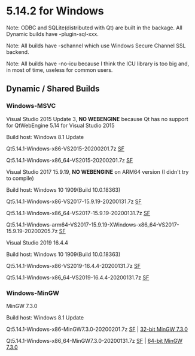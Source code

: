# 5.14.2 for Windows

Note: ODBC and SQLite(distributed with Qt) are built in the backage. All Dynamic builds have -plugin-sql-xxx.

Note: All builds have -schannel which use Windows Secure Channel SSL backend.

Note: All builds have -no-icu because I think the ICU library is too big and, in most of time, useless for common users.

## Dynamic / Shared Builds

### Windows-MSVC

Visual Studio 2015 Update 3, __NO WEBENGINE__ because Qt has no support for QtWebEngine 5.14 for Visual Studio 2015

Build host: Windows 8.1 Update

Qt5.14.1-Windows-x86-VS2015-20200201.7z [SF](https://sourceforge.net/projects/fsu0413-qtbuilds/files/Qt5.14/Windows-x86/Qt5.14.1-Windows-x86-VS2015-20200201.7z)

Qt5.14.1-Windows-x86_64-VS2015-20200201.7z [SF](https://sourceforge.net/projects/fsu0413-qtbuilds/files/Qt5.14/Windows-x86_64/Qt5.14.1-Windows-x86_64-VS2015-20200201.7z)

Visual Studio 2017 15.9.19, __NO WEBENGINE__ on ARM64 version (I didn't try to compile)

Build host: Windows 10 1909(Build 10.0.18363)

Qt5.14.1-Windows-x86-VS2017-15.9.19-20200131.7z [SF](https://sourceforge.net/projects/fsu0413-qtbuilds/files/Qt5.14/Windows-x86/Qt5.14.1-Windows-x86-VS2017-15.9.19-20200131.7z)

Qt5.14.1-Windows-x86_64-VS2017-15.9.19-20200131.7z [SF](https://sourceforge.net/projects/fsu0413-qtbuilds/files/Qt5.14/Windows-x86_64/Qt5.14.1-Windows-x86_64-VS2017-15.9.19-20200131.7z)

Qt5.14.1-Windows-arm64-VS2017-15.9.19-XWindows-x86_64-VS2017-15.9.19-20200205.7z [SF](https://sourceforge.net/projects/fsu0413-qtbuilds/files/Qt5.14/Windows-arm64/Windows-x86_64-hosted/Qt5.14.1-Windows-arm64-VS2017-15.9.19-XWindows-x86_64-VS2017-15.9.19-20200205.7z)

Visual Studio 2019 16.4.4

Build host: Windows 10 1909(Build 10.0.18363)

Qt5.14.1-Windows-x86-VS2019-16.4.4-20200131.7z [SF](https://sourceforge.net/projects/fsu0413-qtbuilds/files/Qt5.14/Windows-x86/Qt5.14.1-Windows-x86-VS2019-16.4.4-20200131.7z)

Qt5.14.1-Windows-x86_64-VS2019-16.4.4-20200131.7z [SF](https://sourceforge.net/projects/fsu0413-qtbuilds/files/Qt5.14/Windows-x86_64/Qt5.14.1-Windows-x86_64-VS2019-16.4.4-20200131.7z)

### Windows-MinGW

MinGW 7.3.0

Build host: Windows 8.1 Update

Qt5.14.1-Windows-x86-MinGW7.3.0-20200201.7z [SF](https://sourceforge.net/projects/fsu0413-qtbuilds/files/Qt5.14/Windows-x86/Qt5.14.1-Windows-x86-MinGW7.3.0-20200201.7z) | [32-bit MinGW 7.3.0](https://sourceforge.net/projects/mingw-w64/files/Toolchains%20targetting%20Win32/Personal%20Builds/mingw-builds/7.3.0/threads-posix/dwarf/i686-7.3.0-release-posix-dwarf-rt_v5-rev0.7z)

Qt5.14.1-Windows-x86_64-MinGW7.3.0-20200131.7z [SF](https://sourceforge.net/projects/fsu0413-qtbuilds/files/Qt5.14/Windows-x86_64/Qt5.14.1-Windows-x86_64-MinGW7.3.0-20200131.7z) | [64-bit MinGW 7.3.0](https://sourceforge.net/projects/mingw-w64/files/Toolchains%20targetting%20Win64/Personal%20Builds/mingw-builds/7.3.0/threads-posix/seh/x86_64-7.3.0-release-posix-seh-rt_v5-rev0.7z)
